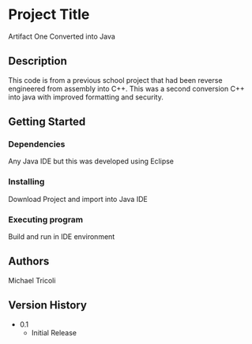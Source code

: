 # Project Title

Artifact One Converted into Java

## Description

This code is from a previous school project that had been reverse engineered from assembly into C++. This was a second conversion C++ into java with improved formatting and security. 

## Getting Started

### Dependencies

Any Java IDE but this was developed using Eclipse

### Installing

Download Project and import into Java IDE

### Executing program

Build and run in IDE environment



## Authors

Michael Tricoli


## Version History

* 0.1
    * Initial Release
